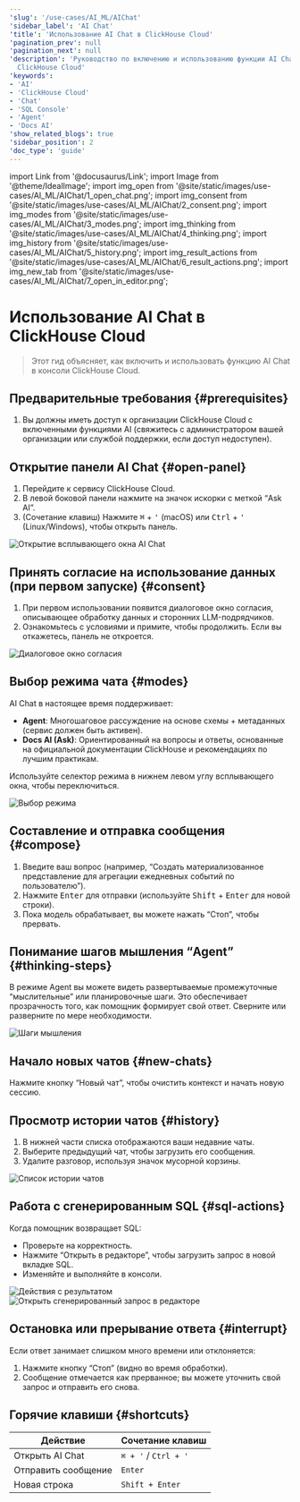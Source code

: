 ```yaml
---
'slug': '/use-cases/AI_ML/AIChat'
'sidebar_label': 'AI Chat'
'title': 'Использование AI Chat в ClickHouse Cloud'
'pagination_prev': null
'pagination_next': null
'description': 'Руководство по включению и использованию функции AI Chat в консоли
  ClickHouse Cloud'
'keywords':
- 'AI'
- 'ClickHouse Cloud'
- 'Chat'
- 'SQL Console'
- 'Agent'
- 'Docs AI'
'show_related_blogs': true
'sidebar_position': 2
'doc_type': 'guide'
---
```

import Link from '@docusaurus/Link';
import Image from '@theme/IdealImage';
import img_open from '@site/static/images/use-cases/AI_ML/AIChat/1_open_chat.png';
import img_consent from '@site/static/images/use-cases/AI_ML/AIChat/2_consent.png';
import img_modes from '@site/static/images/use-cases/AI_ML/AIChat/3_modes.png';
import img_thinking from '@site/static/images/use-cases/AI_ML/AIChat/4_thinking.png';
import img_history from '@site/static/images/use-cases/AI_ML/AIChat/5_history.png';
import img_result_actions from '@site/static/images/use-cases/AI_ML/AIChat/6_result_actions.png';
import img_new_tab from '@site/static/images/use-cases/AI_ML/AIChat/7_open_in_editor.png';


# Использование AI Chat в ClickHouse Cloud

> Этот гид объясняет, как включить и использовать функцию AI Chat в консоли ClickHouse Cloud.

<VerticalStepper headerLevel="h2">

## Предварительные требования {#prerequisites}

1. Вы должны иметь доступ к организации ClickHouse Cloud с включенными функциями AI (свяжитесь с администратором вашей организации или службой поддержки, если доступ недоступен).

## Открытие панели AI Chat {#open-panel}

1. Перейдите к сервису ClickHouse Cloud.
2. В левой боковой панели нажмите на значок искорки с меткой “Ask AI”.
3. (Сочетание клавиш) Нажмите <kbd>⌘</kbd> + <kbd>'</kbd> (macOS) или <kbd>Ctrl</kbd> + <kbd>'</kbd> (Linux/Windows), чтобы открыть панель.

<Image img={img_open} alt="Открытие всплывающего окна AI Chat" size="md"/>

## Принять согласие на использование данных (при первом запуске) {#consent}

1. При первом использовании появится диалоговое окно согласия, описывающее обработку данных и сторонних LLM-подрядчиков.
2. Ознакомьтесь с условиями и примите, чтобы продолжить. Если вы откажетесь, панель не откроется.

<Image img={img_consent} alt="Диалоговое окно согласия" size="md"/>

## Выбор режима чата {#modes}

AI Chat в настоящее время поддерживает:

- **Agent**: Многошаговое рассуждение на основе схемы + метаданных (сервис должен быть активен).
- **Docs AI (Ask)**: Ориентированный на вопросы и ответы, основанные на официальной документации ClickHouse и рекомендациях по лучшим практикам.

Используйте селектор режима в нижнем левом углу всплывающего окна, чтобы переключиться.

<Image img={img_modes} alt="Выбор режима" size="sm"/>

## Составление и отправка сообщения {#compose}

1. Введите ваш вопрос (например, “Создать материализованное представление для агрегации ежедневных событий по пользователю”).  
2. Нажмите <kbd>Enter</kbd> для отправки (используйте <kbd>Shift</kbd> + <kbd>Enter</kbd> для новой строки).  
3. Пока модель обрабатывает, вы можете нажать “Стоп”, чтобы прервать.

## Понимание шагов мышления “Agent” {#thinking-steps}

В режиме Agent вы можете видеть развертываемые промежуточные “мыслительные” или планировочные шаги. Это обеспечивает прозрачность того, как помощник формирует свой ответ. Сверните или разверните по мере необходимости.

<Image img={img_thinking} alt="Шаги мышления" size="md"/>

## Начало новых чатов {#new-chats}

Нажмите кнопку “Новый чат”, чтобы очистить контекст и начать новую сессию.

## Просмотр истории чатов {#history}

1. В нижней части списка отображаются ваши недавние чаты.
2. Выберите предыдущий чат, чтобы загрузить его сообщения.
3. Удалите разговор, используя значок мусорной корзины.

<Image img={img_history} alt="Список истории чатов" size="md"/>

## Работа с сгенерированным SQL {#sql-actions}

Когда помощник возвращает SQL:

- Проверьте на корректность.
- Нажмите “Открыть в редакторе”, чтобы загрузить запрос в новой вкладке SQL.
- Изменяйте и выполняйте в консоли.

<Image img={img_result_actions} alt="Действия с результатом" size="md"/>

<Image img={img_new_tab} alt="Открыть сгенерированный запрос в редакторе" size="md"/>

## Остановка или прерывание ответа {#interrupt}

Если ответ занимает слишком много времени или отклоняется:

1. Нажмите кнопку “Стоп” (видно во время обработки).
2. Сообщение отмечается как прерванное; вы можете уточнить свой запрос и отправить его снова.

## Горячие клавиши {#shortcuts}

| Действие | Сочетание клавиш |
| -------- | ---------------- |
| Открыть AI Chat | `⌘ + '` / `Ctrl + '` |
| Отправить сообщение | `Enter` |
| Новая строка | `Shift + Enter` |

</VerticalStepper>